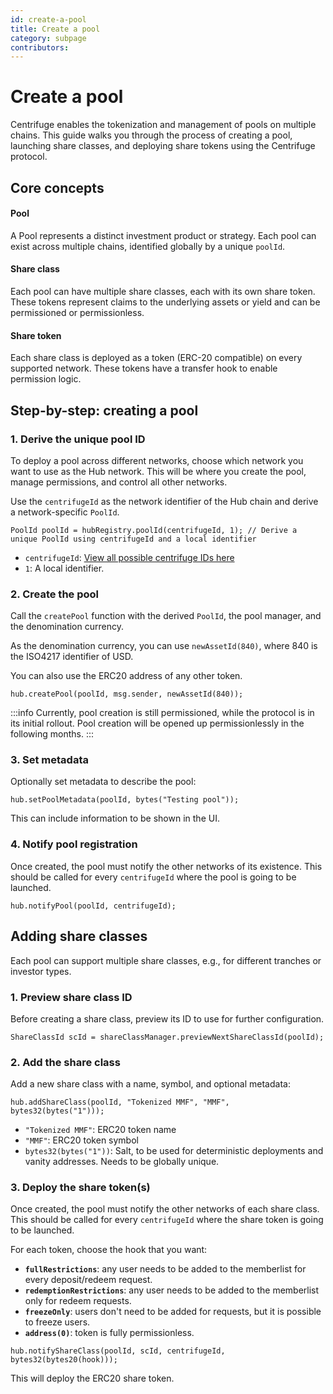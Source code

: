 ```yaml
---
id: create-a-pool
title: Create a pool
category: subpage
contributors: 
---
```


# Create a pool

Centrifuge enables the tokenization and management of pools on multiple chains. This guide walks you through the process of creating a pool, launching share classes, and deploying share tokens using the Centrifuge protocol.

## Core concepts

#### Pool

A Pool represents a distinct investment product or strategy. Each pool can exist across multiple chains, identified globally by a unique `poolId`.

#### Share class

Each pool can have multiple share classes, each with its own share token. These tokens represent claims to the underlying assets or yield and can be permissioned or permissionless.

#### Share token

Each share class is deployed as a token (ERC-20 compatible) on every supported network. These tokens have a transfer hook to enable permission logic.

## Step-by-step: creating a pool

### 1. Derive the unique pool ID

To deploy a pool across different networks, choose which network you want to use as the Hub network. This will be where you create the pool, manage permissions, and control all other networks.

Use the `centrifugeId` as the network identifier of the Hub chain and derive a network-specific `PoolId`.



```solidity
PoolId poolId = hubRegistry.poolId(centrifugeId, 1); // Derive a unique PoolId using centrifugeId and a local identifier
```

* `centrifugeId`: [View all possible centrifuge IDs here](/developer/protocol/deployments/#centrifuge-ids)
* `1`: A local identifier.


### 2. Create the pool

Call the `createPool` function with the derived `PoolId`, the pool manager, and the denomination currency.

As the denomination currency, you can use `newAssetId(840)`, where 840 is the ISO4217 identifier of USD.

You can also use the ERC20 address of any other token.

```solidity
hub.createPool(poolId, msg.sender, newAssetId(840));
```

:::info
Currently, pool creation is still permissioned, while the protocol is in its initial rollout. Pool creation will be opened up permissionlessly in the following months.
:::

### 3. Set metadata

Optionally set metadata to describe the pool:

```solidity
hub.setPoolMetadata(poolId, bytes("Testing pool"));
```

This can include information to be shown in the UI.

### 4. Notify pool registration

Once created, the pool must notify the other networks of its existence. This should be called for every `centrifugeId` where the pool is going to be launched.

```solidity
hub.notifyPool(poolId, centrifugeId);
```

## Adding share classes

Each pool can support multiple share classes, e.g., for different tranches or investor types.

### 1. Preview share class ID

Before creating a share class, preview its ID to use for further configuration.

```solidity
ShareClassId scId = shareClassManager.previewNextShareClassId(poolId);
```

### 2. Add the share class

Add a new share class with a name, symbol, and optional metadata:

```solidity
hub.addShareClass(poolId, "Tokenized MMF", "MMF", bytes32(bytes("1")));
```

* `"Tokenized MMF"`: ERC20 token name
* `"MMF"`: ERC20 token symbol
* `bytes32(bytes("1"))`: Salt, to be used for deterministic deployments and vanity addresses. Needs to be globally unique.

### 3. Deploy the share token(s)

Once created, the pool must notify the other networks of each share class. This should be called for every `centrifugeId` where the share token is going to be launched.

For each token, choose the hook that you want:
- **`fullRestrictions`**: any user needs to be added to the memberlist for every deposit/redeem request.
- **`redemptionRestrictions`**: any user needs to be added to the memberlist only for redeem requests.
- **`freezeOnly`**: users don't need to be added for requests, but it is possible to freeze users.
- **`address(0)`**: token is fully permissionless.

```solidity
hub.notifyShareClass(poolId, scId, centrifugeId, bytes32(bytes20(hook)));
```

This will deploy the ERC20 share token.